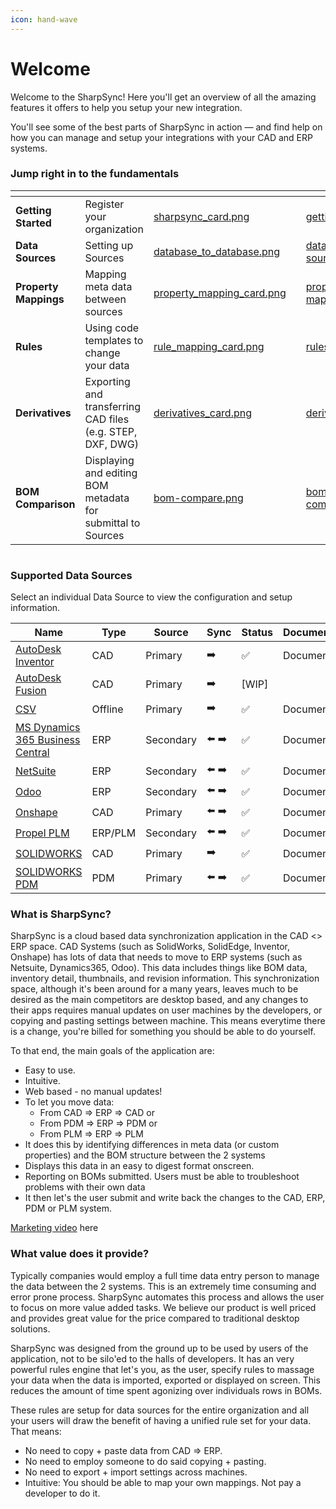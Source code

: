 ```yaml
---
icon: hand-wave
---
```


# Welcome

Welcome to the SharpSync! Here you'll get an overview of all the amazing features it offers to help you setup your new integration.

You'll see some of the best parts of SharpSync in action — and find help on how you can manage and setup your integrations with your CAD and ERP systems.

### Jump right in to the fundamentals

<table data-view="cards"><thead><tr><th></th><th></th><th data-hidden data-card-cover data-type="files"></th><th data-hidden></th><th data-hidden data-card-target data-type="content-ref"></th></tr></thead><tbody><tr><td><strong>Getting Started</strong></td><td>Register your organization</td><td><a href=".gitbook/assets/sharpsync_card.png">sharpsync_card.png</a></td><td></td><td><a href="fundamentals/getting-started/">getting-started</a></td></tr><tr><td><strong>Data Sources</strong></td><td>Setting up Sources</td><td><a href=".gitbook/assets/database_to_database.png">database_to_database.png</a></td><td></td><td><a href="fundamentals/data-sources.md">data-sources.md</a></td></tr><tr><td><strong>Property Mappings</strong></td><td>Mapping meta data between sources</td><td><a href=".gitbook/assets/property_mapping_card.png">property_mapping_card.png</a></td><td></td><td><a href="fundamentals/property-mappings/">property-mappings</a></td></tr><tr><td><strong>Rules</strong></td><td>Using code templates to change your data</td><td><a href=".gitbook/assets/rule_mapping_card.png">rule_mapping_card.png</a></td><td></td><td><a href="fundamentals/rules/">rules</a></td></tr><tr><td><strong>Derivatives</strong></td><td>Exporting and transferring CAD files (e.g. STEP, DXF, DWG)</td><td><a href=".gitbook/assets/derivatives_card.png">derivatives_card.png</a></td><td></td><td><a href="advanced/derivatives.md">derivatives.md</a></td></tr><tr><td><strong>BOM Comparison</strong></td><td>Displaying and editing BOM metadata for submittal to Sources</td><td><a href=".gitbook/assets/bom-compare.png">bom-compare.png</a></td><td></td><td><a href="fundamentals/bom-comparison.md">bom-comparison.md</a></td></tr></tbody></table>



<figure><img src="https://sharpsync.net/wp-content/uploads/2024/01/SharpSync_Home_Banner-1200x313.png" alt=""><figcaption></figcaption></figure>

### Supported Data Sources

Select an individual Data Source to view the configuration and setup information.

<table data-full-width="false"><thead><tr><th width="317">Name</th><th width="108">Type</th><th width="119">Source</th><th>Sync</th><th>Status</th><th data-hidden>Documentation</th></tr></thead><tbody><tr><td><a href="data-sources/autodesk-inventor.md">AutoDesk Inventor</a></td><td>CAD</td><td>Primary</td><td>➡️</td><td><span data-gb-custom-inline data-tag="emoji" data-code="2705">✅</span></td><td>Documentation</td></tr><tr><td><a href="data-sources/autodesk-fusion-in-progress.md">AutoDesk Fusion</a></td><td>CAD</td><td>Primary</td><td>➡️</td><td>[WIP]</td><td></td></tr><tr><td><a href="data-sources/editor/">CSV</a></td><td>Offline</td><td>Primary</td><td>➡️</td><td><span data-gb-custom-inline data-tag="emoji" data-code="2705">✅</span></td><td>Documentation</td></tr><tr><td><a href="data-sources/ms-dynamics-365-business-central/">MS Dynamics 365 Business Central</a></td><td>ERP</td><td>Secondary</td><td>⬅️ ➡️️</td><td><span data-gb-custom-inline data-tag="emoji" data-code="2705">✅</span></td><td>Documentation</td></tr><tr><td><a href="data-sources/netsuite/">NetSuite</a></td><td>ERP</td><td>Secondary</td><td>⬅️ ➡️️</td><td><span data-gb-custom-inline data-tag="emoji" data-code="2705">✅</span></td><td>Documentation</td></tr><tr><td><a href="data-sources/odoo/">Odoo</a></td><td>ERP</td><td>Secondary</td><td>⬅️ ➡️️</td><td><span data-gb-custom-inline data-tag="emoji" data-code="2705">✅</span></td><td>Documentation</td></tr><tr><td><a href="data-sources/onshape/">Onshape</a></td><td>CAD</td><td>Primary</td><td>⬅️ ➡️️</td><td><span data-gb-custom-inline data-tag="emoji" data-code="2705">✅</span></td><td>Documentation</td></tr><tr><td><a href="data-sources/propel-plm/">Propel PLM</a></td><td>ERP/PLM</td><td>Secondary</td><td>⬅️ ➡️️</td><td><span data-gb-custom-inline data-tag="emoji" data-code="2705">✅</span></td><td>Documentation</td></tr><tr><td><a href="data-sources/solidworks.md">SOLIDWORKS</a></td><td>CAD</td><td>Primary</td><td>➡️</td><td><span data-gb-custom-inline data-tag="emoji" data-code="2705">✅</span></td><td>Documentation</td></tr><tr><td><a href="data-sources/solidworks-pdm.md">SOLIDWORKS PDM</a></td><td>PDM</td><td>Primary</td><td>⬅️ ➡️️</td><td><span data-gb-custom-inline data-tag="emoji" data-code="2705">✅</span></td><td>Documentation</td></tr></tbody></table>

### What is SharpSync?

SharpSync is a cloud based data synchronization application in the CAD <> ERP space. CAD Systems (such as SolidWorks, SolidEdge, Inventor, Onshape) has lots of data that needs to move to ERP systems (such as Netsuite, Dynamics365, Odoo). This data includes things like BOM data, inventory detail, thumbnails, and revision information. This synchronization space, although it's been around for a many years, leaves much to be desired as the main competitors are desktop based, and any changes to their apps requires manual updates on user machines by the developers, or copying and pasting settings between machine. This means everytime there is a change, you're billed for something you should be able to do yourself.

To that end, the main goals of the application are:

* Easy to use.
* Intuitive.
* Web based - no manual updates!
* To let you move data:
  * From CAD => ERP => CAD or
  * From PDM => ERP => PDM or
  * From PLM => ERP => PLM
* It does this by identifying differences in meta data (or custom properties) and the BOM structure between the 2 systems
* Displays this data in an easy to digest format onscreen.
* Reporting on BOMs submitted. Users must be able to troubleshoot problems with their own data
* It then let's the user submit and write back the changes to the CAD, ERP, PDM or PLM system.

[Marketing video](https://sharpsync.net/wp-content/uploads/2024/06/SharpSync-Promo-1.mp4) here

### What value does it provide?

Typically companies would employ a full time data entry person to manage the data between the 2 systems. This is an extremely time consuming and error prone process. SharpSync automates this process and allows the user to focus on more value added tasks. We believe our product is well priced and provides great value for the price compared to traditional desktop solutions.

SharpSync was designed from the ground up to be used by users of the application, not to be silo'ed to the halls of developers. It has an very powerful rules engine that let's you, as the user, specify rules to massage your data when the data is imported, exported or displayed on screen. This reduces the amount of time spent agonizing over individuals rows in BOMs.

These rules are setup for data sources for the entire organization and all your users will draw the benefit of having a unified rule set for your data. That means:

* No need to copy + paste data from CAD => ERP.
* No need to employ someone to do said copying + pasting.
* No need to export + import settings across machines.
* Intuitive: You should be able to map your own mappings. Not pay a developer to do it.
